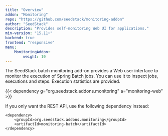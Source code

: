 ```yaml
---
title: "Overview"
addon: "Monitoring"
repo: "https://github.com/seedstack/monitoring-addon"
author: "SeedStack"
description: "Provides self-monitoring Web UI for applications."
min-version: "15.11+"
backend: true
frontend: "responsive"
menu:
    MonitoringAddon:
        weight: 10
---
```


The SeedStack batch monitoring add-on provides a Web user interface to monitor the execution of Spring Batch jobs. You
can use it to inspect jobs, executions and steps. Execution statistics are provided.

{{< dependency g="org.seedstack.addons.monitoring" a="monitoring-web" >}}

If you only want the REST API, use the following dependency instead:

    <dependency>
    	<groupId>org.seedstack.addons.monitoring</groupId>
    	<artifactId>monitoring-batch</artifactId>
    </dependency>
